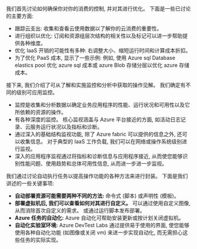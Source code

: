 我们首先讨论如何确保你对你的消费的控制, 并对其进行优化。 下面是一些已讨论的主要方面:

- 跟踪云支出: 收集和查看云使用数据以了解你的云消费的重要性。
- 进行组织以优化: 订阅和资源组层次结构的相关性以及标记可以进一步帮助提供各种维度。
- 优化 IaaS 开销的可能性有多种: 右调整大小、缩短运行时间和计算成本折扣。
- 为了优化 PaaS 成本, 显示了一些示例: 例如, 使用 Azure sql Database elastics pool 优化 azure sql 成本或 azure Blob 存储分层以优化 azure 存储成本。

接下来, 我们介绍了可从了解和实施监控和分析中获取的操作见解。 我们确定有不同的级别可应用监控。

- 监控是收集和分析数据以确定业务应用程序的性能、运行状况和可用性以及它所依赖的资源的操作。
- 有各种深度的监控。 核心监视涵盖与 Azure 平台接近的方面, 如活动日志记录、云服务运行状况以及指标和诊断。
- 通过深入的基础结构监视功能, 除了 Azure fabric 可以提供的信息之外, 还可以收集信息。 对于典型的 IaaS 工作负载, 我们可以在网络或操作系统级别进行监视。
- 深入的应用程序监视通过将指标和诊断信息与应用程序接近, 从而使您能够识别性能问题、使用趋势和总体可用性信息, 从而进一步进一步监视。

我们通过讨论自动执行任务以提高操作功能的各种方法来进行封装。 下面是我们讲述的一些关键事项:

- **自动部署资源可能需要两种不同的方法:** 命令式 (脚本) 或声明性 (模板)。
- **部署虚拟机后, 我们可以查看如何对其进行自定义。** 可以通过使用自定义图像, 从而消除首次自定义的需求。 或通过运行脚本发布部署。
- **Azure 任务的自动化:** Azure 自动化可帮助安装更新或按计划关闭虚拟机。
- **自动化实验室环境:** Azure DevTest Labs 通过提供易于使用的界面, 使您能够使用各种自动化功能 (如图像或关闭 vm) 来进一步实现自动化, 而无需担心这些任务的实际实现。
